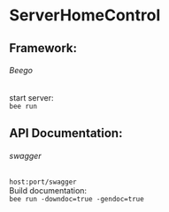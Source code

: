 # ServerHomeControl

Framework:    
-------
###### Beego ######  
start server:  
```bee run```

API Documentation:  
-------  
###### swagger ######  
```host:port/swagger```  
Build documentation:  
```bee run -downdoc=true -gendoc=true```
